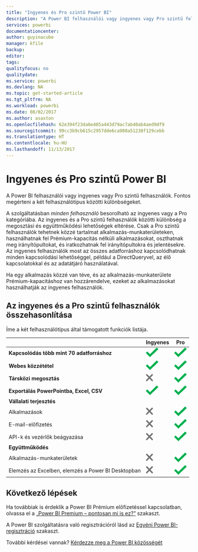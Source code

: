 ```yaml
---
title: "Ingyenes és Pro szintű Power BI"
description: "A Power BI felhasználói vagy ingyenes vagy Pro szintű felhasználók. Fontos megérteni a két felhasználótípus közötti különbségeket."
services: powerbi
documentationcenter: 
author: guyinacube
manager: kfile
backup: 
editor: 
tags: 
qualityfocus: no
qualitydate: 
ms.service: powerbi
ms.devlang: NA
ms.topic: get-started-article
ms.tgt_pltfrm: NA
ms.workload: powerbi
ms.date: 08/02/2017
ms.author: asaxton
ms.openlocfilehash: 62e394f23da6e485a443d79ac7ab40ab4aed9df9
ms.sourcegitcommit: 99cc3b9cb615c2957dde6ca908a51238f129cebb
ms.translationtype: HT
ms.contentlocale: hu-HU
ms.lasthandoff: 11/13/2017
---
```

# <a name="power-bi-free-vs-pro"></a>Ingyenes és Pro szintű Power BI
A Power BI felhasználói vagy ingyenes vagy Pro szintű felhasználók. Fontos megérteni a két felhasználótípus közötti különbségeket.

A szolgáltatásban *minden felhasználó* besorolható az ingyenes vagy a Pro kategóriába. Az ingyenes és a Pro szintű felhasználók közötti különbség a megosztási és együttműködési lehetőségek eltérése. Csak a Pro szintű felhasználók tehetnek közzé tartalmat alkalmazás-munkaterületeken, használhatnak fel Prémium-kapacitás nélküli alkalmazásokat, oszthatnak meg irányítópultokat, és iratkozhatnak fel irányítópultokra és jelentésekre. Az ingyenes felhasználók most az összes adatforráshoz kapcsolódhatnak minden kapcsolódási lehetőséggel, például a DirectQueryvel, az élő kapcsolatokkal és az adatátjáró használatával.

Ha egy alkalmazás közzé van téve, és az alkalmazás-munkaterülete Prémium-kapacitáshoz van hozzárendelve, ezeket az alkalmazásokat használhatják az ingyenes felhasználók.

## <a name="free-vs-pro-comparison"></a>Az ingyenes és a Pro szintű felhasználók összehasonlítása
Íme a két felhasználótípus által támogatott funkciók listája.

|  | Ingyenes | Pro |
| --- | --- | --- |
| **Kapcsolódás több mint 70 adatforráshoz** |![](media/service-free-vs-pro/available.png "Elérhető") |![](media/service-free-vs-pro/available.png "Elérhető") |
| **Webes közzététel** |![](media/service-free-vs-pro/available.png "Elérhető") |![](media/service-free-vs-pro/available.png "Elérhető") |
| **Társközi megosztás** |![](media/service-free-vs-pro/not-available.png "Nem érhető el") |![](media/service-free-vs-pro/available.png "Elérhető") |
| **Exportálás PowerPointba, Excel, CSV** |![](media/service-free-vs-pro/available.png "Elérhető") |![](media/service-free-vs-pro/available.png "Elérhető") |
| **Vállalati terjesztés** | | |
| Alkalmazások |![](media/service-free-vs-pro/not-available.png "Nem érhető el") |![](media/service-free-vs-pro/available.png "Elérhető") |
| E-mail-előfizetés |![](media/service-free-vs-pro/not-available.png "Nem érhető el") |![](media/service-free-vs-pro/available.png "Elérhető") |
| API-k és vezérlők beágyazása |![](media/service-free-vs-pro/not-available.png "Nem érhető el") |![](media/service-free-vs-pro/available.png "Elérhető") |
| **Együttműködés** | | |
| Alkalmazás-munkaterületek |![](media/service-free-vs-pro/not-available.png "Nem érhető el") |![](media/service-free-vs-pro/available.png "Elérhető") |
| Elemzés az Excelben, elemzés a Power BI Desktopban |![](media/service-free-vs-pro/not-available.png "Nem érhető el") |![](media/service-free-vs-pro/available.png "Elérhető") |

## <a name="next-steps"></a>Következő lépések
Ha továbbiak is érdeklik a Power BI Prémium előfizetéssel kapcsolatban, olvassa el a [„Power BI Premium – pontosan mi is ez?”](service-premium.md) szakaszt.

A Power BI szolgáltatásra való regisztrációról lásd az [Egyéni Power BI-regisztráció](service-self-service-signup-for-power-bi.md) szakaszt.

További kérdései vannak? [Kérdezze meg a Power BI közösségét](https://community.powerbi.com/)

